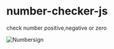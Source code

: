 # number-checker-js
 check number positive,negative or zero
 
![Numbersign](https://github.com/krupesh788/Number-checker-js/assets/71176180/1ad26fcf-5dbd-420e-b3c0-bf7ff5b7735e)

